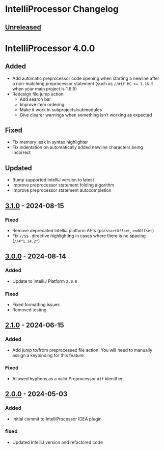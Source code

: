 <!-- Keep a Changelog guide -> https://keepachangelog.com -->

# IntelliProcessor Changelog

## [Unreleased]

# IntelliProcessor 4.0.0

## Added

- Add automatic preprocessor code opening when starting a newline after a non-matching preprocessor statement (such as `//#if MC >= 1.16.5` when your main project is 1.8.9)
- Redesign file jump action
  - Add search bar
  - Improve item ordering
  - Make it work in subprojects/submodules
  - Give clearer warnings when something isn't working as expected

## Fixed

- Fix memory leak in syntax highlighter
- Fix indentation on automatically added newline characters being incorrect

## Updated

- Bump supported IntelliJ version to latest
- Improve preprocessor statement folding algorithm
- Improve preprocessor statement autocompletion

## [3.1.0] - 2024-08-15

### Fixed

- Remove deprecated IntelliJ platform APIs (psi `startOffset`, `endOffset`)
- Fix `//$$ ` directive highlighting in cases where there is no spacing (`//#"1.14.2"`)

## [3.0.0] - 2024-08-14

### Added

- Update to IntelliJ Platform `2.0.0`

### Fixed

- Fixed formatting issues
- Removed testing

## [2.1.0] - 2024-06-15

### Added

- Add jump to/from preprocessed file action. You will need to manually assign a keybinding for this feature.

### Fixed

- Allowed hyphens as a valid Preprocessor `#if` identifier.

## [2.0.0] - 2024-05-03

### Added

- Initial commit to IntelliProcessor IDEA plugin

### fixed

- Updated IntelliJ version and refactored code

[Unreleased]: https://github.com/Polyfrost/IntelliProcessor/compare/v3.1.0...HEAD
[3.1.0]: https://github.com/Polyfrost/IntelliProcessor/compare/v3.0.0...v3.1.0
[3.0.0]: https://github.com/Polyfrost/IntelliProcessor/compare/v2.1.0...v3.0.0
[2.1.0]: https://github.com/Polyfrost/IntelliProcessor/compare/v2.0.0...v2.1.0
[2.0.0]: https://github.com/Polyfrost/IntelliProcessor/commits/v2.0.0
